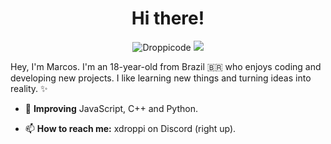 <h1 align="center">Hi there!</h1>

<p align="center">
  <img src="https://komarev.com/ghpvc/?username=droppicode" alt="Droppicode" />
  <a href="https://discord.com/users/460429419404853248"><img src="https://img.shields.io/static/v1?label=Discord&message=!Droppi&color=4402dd&style=flat&logo=discord"></a>
</p>

Hey, I'm Marcos. I'm an 18-year-old from Brazil 🇧🇷 who enjoys coding and developing new projects. I like learning new things and turning ideas into reality. ✨

- 💪 **Improving** JavaScript, C++ and Python.

- 📫 **How to reach me:** xdroppi on Discord (right up).
